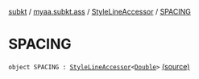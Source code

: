 [subkt](../../index.md) / [myaa.subkt.ass](../index.md) / [StyleLineAccessor](index.md) / [SPACING](./-s-p-a-c-i-n-g.md)

# SPACING

`object SPACING : `[`StyleLineAccessor`](index.md)`<`[`Double`](https://kotlinlang.org/api/latest/jvm/stdlib/kotlin/-double/index.html)`>` [(source)](https://github.com/Myaamori/SubKt/blob/0.1.10/src/main/kotlin/myaa/subkt/ass/parser.kt#L512)